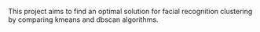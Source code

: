 This project aims to find an optimal solution for facial recognition clustering by comparing kmeans and dbscan algorithms.
